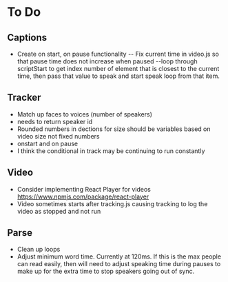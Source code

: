 # To Do

## Captions
- Create on start, on pause functionality
-- Fix current time in video.js so that pause time does not increase when paused
--loop through scriptStart to get index number of element that is closest to the current time, then pass that value to speak and start speak loop from that item.


## Tracker
- Match up faces to voices (number of speakers)
- needs to return speaker id
-  Rounded numbers in dections for size should be variables based on video size not fixed numbers
- onstart and on pause
- I think the conditional in track may be continuing to run constantly 

## Video
- Consider implementing React Player for videos https://www.npmjs.com/package/react-player
- Video sometimes starts after tracking.js causing tracking to log the video as stopped and not run

## Parse
- Clean up loops
- Adjust minimum word time. Currently at 120ms. If this is the max people can read easily, then will need to adjust speaking time during pauses to make up for the extra time to stop speakers going out of sync.